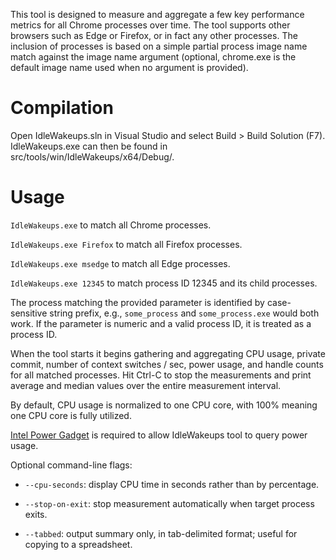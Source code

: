 This tool is designed to measure and aggregate a few key performance metrics
for all Chrome processes over time. The tool supports other browsers such as
Edge or Firefox, or in fact any other processes. The inclusion of processes
is based on a simple partial process image name match against the image name
argument (optional, chrome.exe is the default image name used when no
argument is provided).

# Compilation
Open IdleWakeups.sln in Visual Studio and select Build > Build Solution (F7).
IdleWakeups.exe can then be found in src/tools/win/IdleWakeups/x64/Debug/.

# Usage
`IdleWakeups.exe` to match all Chrome processes.

`IdleWakeups.exe Firefox` to match all Firefox processes.

`IdleWakeups.exe msedge` to match all Edge processes.

`IdleWakeups.exe 12345` to match process ID 12345 and its child processes.

The process matching the provided parameter is identified by case-sensitive
string prefix, e.g., `some_process` and `some_process.exe` would both work. If
the parameter is numeric and a valid process ID, it is treated as a process ID.

When the tool starts it begins gathering and aggregating CPU usage, private
commit, number of context switches / sec, power usage, and handle counts for all
matched processes. Hit Ctrl-C to stop the measurements and print average and
median values over the entire measurement interval.

By default, CPU usage is normalized to one CPU core, with 100% meaning one CPU
core is fully utilized.

[Intel Power Gadget](https://software.intel.com/en-us/articles/intel-power-gadget-20)
is required to allow IdleWakeups tool to query power usage.

Optional command-line flags:

* `--cpu-seconds`: display CPU time in seconds rather than by percentage.

* `--stop-on-exit`: stop measurement automatically when target process exits.

* `--tabbed`: output summary only, in tab-delimited format; useful for copying
  to a spreadsheet.
